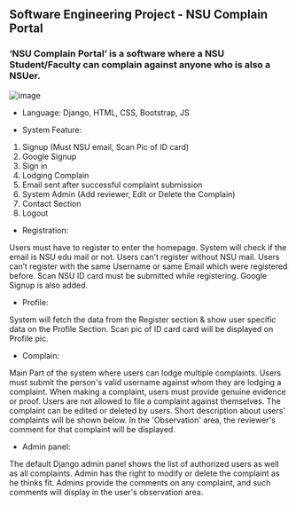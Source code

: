## Software Engineering Project - NSU Complain Portal

### ‘NSU Complain Portal’ is a software where a NSU Student/Faculty can complain against anyone who is also a NSUer. 
![image](https://github.com/user-attachments/assets/bce6e0e8-e1fc-4ae9-8eae-be218131aa8e)

- Language: Django, HTML, CSS, Bootstrap, JS

- System Feature:

1. Signup (Must NSU email, Scan Pic of ID card)
2. Google Signup
3. Sign in
4. Lodging Complain
5. Email sent after successful complaint submission
6. System Admin (Add reviewer, Edit or Delete the Complain)
7. Contact Section
8. Logout



- Registration:

Users must have to register to enter the homepage. System will check if the email is NSU edu mail or not. Users can’t register without NSU mail. Users can’t register with the same Username or same Email which were registered before. Scan NSU ID card must be submitted while registering. Google Signup is also added. 

- Profile:

System will fetch the data from the Register section & show user specific data on the Profile Section. Scan pic of ID card card will be displayed on Profile pic. 

- Complain:

Main Part of the system where users can lodge multiple complaints. Users must submit the person's valid username against whom they are lodging a complaint. When making a complaint, users must provide genuine evidence or proof. Users are not allowed to file a complaint against themselves. The complaint can be edited or deleted by users. Short description about users' complaints will be shown below. In the 'Observation' area, the reviewer's comment for that complaint will be displayed.

- Admin panel:

The default Django admin panel shows the list of authorized users as well as all complaints. Admin has the right to modify or delete the complaint as he thinks fit. Admins provide the comments on any complaint, and such comments will display in the user's observation area.
